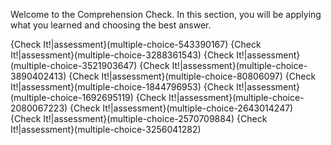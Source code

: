 Welcome to the Comprehension Check. In this section, you will be applying what you learned and choosing the best answer. 

{Check It!|assessment}(multiple-choice-543390167)
{Check It!|assessment}(multiple-choice-3288361543)
{Check It!|assessment}(multiple-choice-3521903647)
{Check It!|assessment}(multiple-choice-3890402413)
{Check It!|assessment}(multiple-choice-80806097)
{Check It!|assessment}(multiple-choice-1844796953)
{Check It!|assessment}(multiple-choice-1692695119)
{Check It!|assessment}(multiple-choice-2080067223)
{Check It!|assessment}(multiple-choice-2643014247)
{Check It!|assessment}(multiple-choice-2570709884)
{Check It!|assessment}(multiple-choice-3256041282)